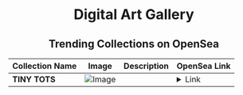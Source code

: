 <div align="center">

# Digital Art Gallery

## Trending Collections on OpenSea

| Collection Name                       | Image                                                                                     | Description                       | OpenSea Link                                                                                          |
|---------------------------------------|-------------------------------------------------------------------------------------------|-----------------------------------|--------------------------------------------------------------------------------------------------------|
| **TINY TOTS** | ![Image](https://i.seadn.io/s/raw/files/cea9854472f2721799a4c2e8a2cc0b51.png?w=500&auto=format?w=200&auto=format) |  | <details><summary>Link</summary>[TINY TOTS](https://opensea.io/collection/tiny-tots-2)</details> |

</div>